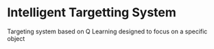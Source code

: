 # Intelligent Targetting System
Targeting system based on Q Learning designed to focus on a specific object
